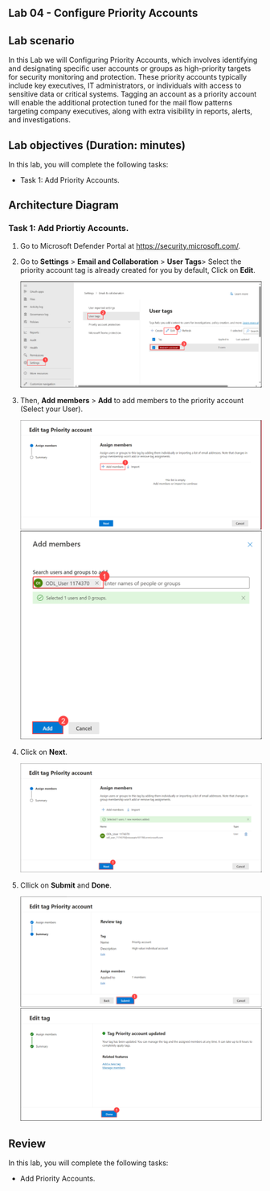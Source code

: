 ## Lab 04 - Configure Priority Accounts

## Lab scenario


In this Lab we will Configuring Priority Accounts, which involves identifying and designating specific user accounts or groups as high-priority targets for security monitoring and protection. These priority accounts typically include key executives, IT administrators, or individuals with access to sensitive data or critical systems. Tagging an account as a priority account will enable the additional protection tuned for the mail flow patterns targeting company executives, along with extra visibility in reports, alerts, and investigations.


## Lab objectives (Duration: minutes)


In this lab, you will complete the following tasks:
- Task 1: Add Priority Accounts.

## Architecture Diagram

### Task 1: Add Priortiy Accounts. 

1. Go to Microsoft Defender Portal at https://security.microsoft.com/.

1. Go to **Settings** > **Email and Collaboration** > **User Tags**> Select the  priority account tag is already created for you by default, Click on **Edit**.

   ![Picture 1](../Media/image_3.png)

1. Then, **Add members** > **Add** to add members to the priority account (Select your User).

   ![Picture 1](../Media/image_4.png)
   ![Picture 1](../Media/image_5.png)   

1. Click on **Next**.

   ![Picture 1](../Media/image_6.png)

1. Cllick on **Submit** and **Done**.

   ![Picture 1](../Media/image_7.png)
   ![Picture 1](../Media/image_8.png)

## Review
In this lab, you will complete the following tasks:
- Add Priority Accounts.
   




